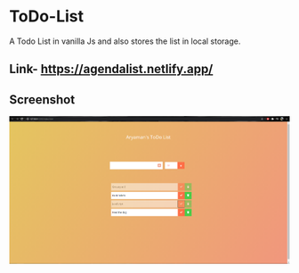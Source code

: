 # ToDo-List
A Todo List in vanilla Js and also stores the list in local storage.

## Link- https://agendalist.netlify.app/

## Screenshot
![list](/1.PNG)
